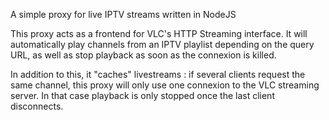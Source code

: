 A simple proxy for live IPTV streams written in NodeJS

This proxy acts as a frontend for VLC's HTTP Streaming
interface. It will automatically play channels from
an IPTV playlist depending on the query URL, as well as
stop playback as soon as the connexion is killed.

In addition to this, it "caches" livestreams : if several
clients request the same channel, this proxy will only
use one connexion to the VLC streaming server.
In that case playback is only stopped once the last client
disconnects.
